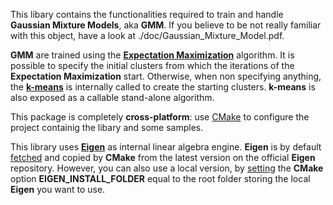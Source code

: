 This libary contains the functionalities required to train and handle **Gaussian Mixture Models**, aka **GMM**.
If you believe to be not really familiar with this object, have a look at ./doc/Gaussian_Mixture_Model.pdf.

**GMM** are trained using the [**Expectation Maximization**](https://stephens999.github.io/fiveMinuteStats/intro_to_em.html) algorithm.
It is possible to specify the initial clusters from which the iterations of the **Expectation Maximization** start. 
Otherwise, when non specifying anything, the [**k-means**](https://en.wikipedia.org/wiki/K-means_clustering) is internally called to create the starting clusters.
**k-means** is also exposed as a callable stand-alone algorithm.

This package is completely **cross-platform**: use [CMake](https://cmake.org) to configure the project containig the libary and some samples.

This library uses [**Eigen**](https://gitlab.com/libeigen/eigen) as internal linear algebra engine. 
**Eigen** is by default [fetched](https://cmake.org/cmake/help/latest/module/FetchContent.html) and copied by **CMake** from the latest version on the official **Eigen** repository.
However, you can also use a local version, by [setting](https://www.youtube.com/watch?v=LxHV-KNEG3k&t=1s) the **CMake** option **EIGEN_INSTALL_FOLDER** equal to the root folder storing the local **Eigen** you want to use.
